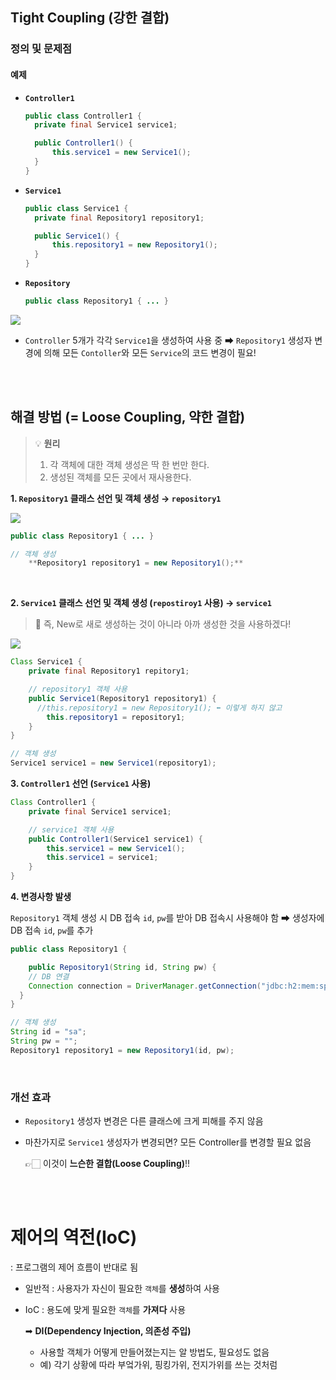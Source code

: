 ## Tight Coupling (강한 결합)

### 정의 및 문제점

#### 예제
- **`Controller1`**
  ```java
  public class Controller1 {
	private final Service1 service1;

	public Controller1() {
		this.service1 = new Service1();
	}
  }
  ```
- **`Service1`**
  ```java
  public class Service1 {
	private final Repository1 repository1;

	public Service1() {
		this.repository1 = new Repository1();
	}
  }
  ```
- **`Repository`**
  ```java
  public class Repository1 { ... }
  ```

![](https://velog.velcdn.com/images/sw_smj/post/b195465b-0655-4e41-9779-5a5d86918c15/image.png)


- `Controller` 5개가 각각 `Service1`을 생성하여 사용 중
  ➡ `Repository1` 생성자 변경에 의해 모든 `Contoller`와 모든 `Service`의 코드 변경이 필요!

<br>
<br>

## 해결 방법 (= Loose Coupling, 약한 결합)

> 💡 **원리**
>
> 1. 각 객체에 대한 객체 생성은 딱 한 번만 한다.
> 2. 생성된 객체를 모든 곳에서 재사용한다.

**1. `Repository1`  클래스 선언 및 객체 생성 → `repository1`**

![](https://velog.velcdn.com/images/sw_smj/post/c2ff7fcf-aed4-4102-97d3-8b9dca0bd583/image.png)


```java
public class Repository1 { ... }

// 객체 생성
    **Repository1 repository1 = new Repository1();**
```

<br>


**2. `Service1`  클래스 선언 및 객체 생성 (`repostiroy1` 사용) → `service1`**

> 📌 즉, New로 새로 생성하는 것이 아니라 아까 생성한 것을 사용하겠다!

![](https://velog.velcdn.com/images/sw_smj/post/e51da6dd-6727-46bd-b178-6c42cbbaa25b/image.png)


```java
Class Service1 {
	private final Repository1 repitory1;

	// repository1 객체 사용
	public Service1(Repository1 repository1) {
	  //this.repository1 = new Repository1(); ⬅ 이렇게 하지 않고
		this.repository1 = repository1;
	}
}

// 객체 생성
Service1 service1 = new Service1(repository1);
```

**3. `Controller1` 선언 (`Service1` 사용)**

```java
Class Controller1 {
	private final Service1 service1;

	// service1 객체 사용
	public Controller1(Service1 service1) {
		this.service1 = new Service1();
		this.service1 = service1;
	}
}
```

**4. 변경사항 발생**

`Repository1` 객체 생성 시 DB 접속 `id`, `pw`를 받아 DB 접속시 사용해야 함
➡ 생성자에 DB 접속 `id`, `pw`를 추가

```java
public class Repository1 {

	public Repository1(String id, String pw) {
    // DB 연결
    Connection connection = DriverManager.getConnection("jdbc:h2:mem:springcoredb", id, pw);
  }
}

// 객체 생성
String id = "sa";
String pw = "";
Repository1 repository1 = new Repository1(id, pw);
```

<br>

### 개선 효과

- `Repository1` 생성자 변경은 다른 클래스에 크게 피해를 주지 않음
- 마찬가지로 `Service1` 생성자가 변경되면? 모든 Controller를 변경할 필요 없음

  👉🏻 이것이 **느슨한 결합(Loose Coupling)**!!

<br>
<br>

# 제어의 역전(IoC)



: 프로그램의 제어 흐름이 반대로 됨

- 일반적 : 사용자가 자신이 필요한 `객체`를 **생성**하여 사용


- IoC : 용도에 맞게 필요한 `객체`를 **가져다** 사용

    ➡ **DI(Dependency Injection, 의존성 주입)**
    - 사용할 객체가 어떻게 만들어졌는지는 알 방법도, 필요성도 없음
    - 예) 각기 상황에 따라 부엌가위, 핑킹가위, 전지가위를 쓰는 것처럼
  

